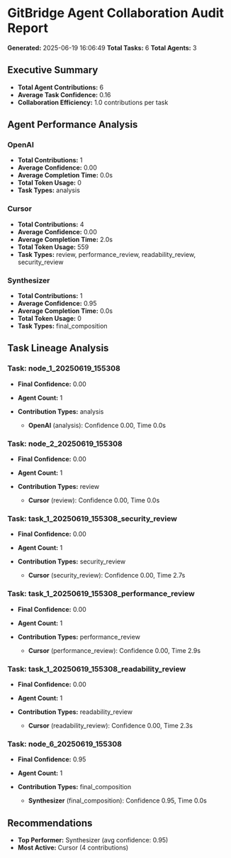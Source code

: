 # GitBridge Agent Collaboration Audit Report

**Generated:** 2025-06-19 16:06:49
**Total Tasks:** 6
**Total Agents:** 3

## Executive Summary

- **Total Agent Contributions:** 6
- **Average Task Confidence:** 0.16
- **Collaboration Efficiency:** 1.0 contributions per task

## Agent Performance Analysis

### OpenAI

- **Total Contributions:** 1
- **Average Confidence:** 0.00
- **Average Completion Time:** 0.0s
- **Total Token Usage:** 0
- **Task Types:** analysis

### Cursor

- **Total Contributions:** 4
- **Average Confidence:** 0.00
- **Average Completion Time:** 2.0s
- **Total Token Usage:** 559
- **Task Types:** review, performance_review, readability_review, security_review

### Synthesizer

- **Total Contributions:** 1
- **Average Confidence:** 0.95
- **Average Completion Time:** 0.0s
- **Total Token Usage:** 0
- **Task Types:** final_composition

## Task Lineage Analysis

### Task: node_1_20250619_155308

- **Final Confidence:** 0.00
- **Agent Count:** 1
- **Contribution Types:** analysis

  - **OpenAI** (analysis): Confidence 0.00, Time 0.0s

### Task: node_2_20250619_155308

- **Final Confidence:** 0.00
- **Agent Count:** 1
- **Contribution Types:** review

  - **Cursor** (review): Confidence 0.00, Time 0.0s

### Task: task_1_20250619_155308_security_review

- **Final Confidence:** 0.00
- **Agent Count:** 1
- **Contribution Types:** security_review

  - **Cursor** (security_review): Confidence 0.00, Time 2.7s

### Task: task_1_20250619_155308_performance_review

- **Final Confidence:** 0.00
- **Agent Count:** 1
- **Contribution Types:** performance_review

  - **Cursor** (performance_review): Confidence 0.00, Time 2.9s

### Task: task_1_20250619_155308_readability_review

- **Final Confidence:** 0.00
- **Agent Count:** 1
- **Contribution Types:** readability_review

  - **Cursor** (readability_review): Confidence 0.00, Time 2.3s

### Task: node_6_20250619_155308

- **Final Confidence:** 0.95
- **Agent Count:** 1
- **Contribution Types:** final_composition

  - **Synthesizer** (final_composition): Confidence 0.95, Time 0.0s

## Recommendations

- **Top Performer:** Synthesizer (avg confidence: 0.95)
- **Most Active:** Cursor (4 contributions)
